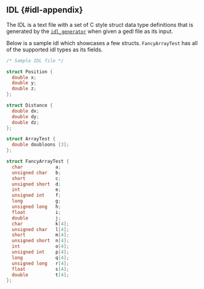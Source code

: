 ## IDL {#idl-appendix}

The IDL is a text file with a set of C style struct data type definitions
that is generated by the [`idl_generator`](#idl) when given a gedl file as its input.

Below is a sample idl which showcases a few structs. `FancyArrayTest` has
all of the supported idl types as its fields.  

```c
/* Sample IDL file */

struct Position {
  double x;
  double y;
  double z;
};

struct Distance {
  double dx;
  double dy;
  double dz;
};

struct ArrayTest {
  double doubloons [3];
};

struct FancyArrayTest {
  char            a;
  unsigned char   b;
  short           c;
  unsigned short  d;
  int             e;
  unsigned int    f;
  long            g;
  unsigned long   h;
  float           i;
  double          j;
  char            k[4];
  unsigned char   l[4];
  short           m[4];
  unsigned short  n[4];
  int             o[4];
  unsigned int    p[4];
  long            q[4];
  unsigned long   r[4];
  float           s[4];
  double          t[4];
};
```